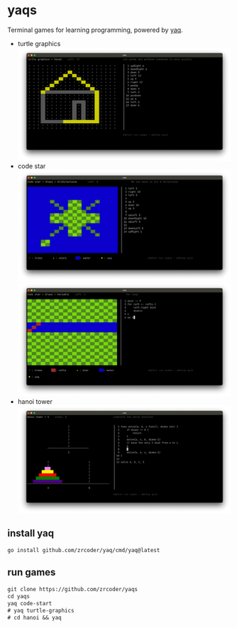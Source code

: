 # yaqs

Terminal games for learning programming, powered by [yaq](https://github.com/zrcoder/yaq).

- turtle graphics
![turtle graphics: house](house.png)
- code star
![code star: directions](directions.png)
![code star: rafts](rafts.png) 
- hanoi tower
![hanoi: 5 disks](hanoi.png)


## install yaq

```shell
go install github.com/zrcoder/yaq/cmd/yaq@latest
```

## run games

```shell
git clone https://github.com/zrcoder/yaqs
cd yaqs
yaq code-start
# yaq turtle-graphics
# cd hanoi && yaq
```
